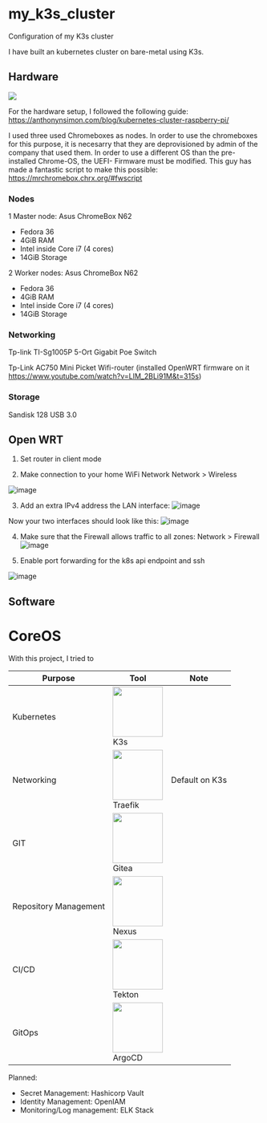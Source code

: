 # my_k3s_cluster
Configuration of my K3s cluster

I have built an kubernetes cluster on bare-metal using K3s.

## Hardware

<img src="images/hardware_setup.jpg">

For the hardware setup, I followed the following guide: https://anthonynsimon.com/blog/kubernetes-cluster-raspberry-pi/


I used three used Chromeboxes as nodes. In order to use the chromeboxes for this purpose, it is necesarry that they are deprovisioned by admin of the company that used them. In order to use a different OS than the pre-installed Chrome-OS, the UEFI- Firmware must be modified. This guy has made a fantastic script to make this possible: https://mrchromebox.chrx.org/#fwscript


### Nodes

1 Master node: Asus ChromeBox N62
- Fedora 36
- 4GiB RAM
- Intel inside Core i7 (4 cores)
- 14GiB Storage

2 Worker nodes: Asus ChromeBox N62
- Fedora 36
- 4GiB RAM
- Intel inside Core i7 (4 cores)
- 14GiB Storage

### Networking

Tp-link TI-Sg1005P 5-Ort Gigabit Poe Switch

Tp-Link AC750 Mini Picket Wifi-router (installed OpenWRT firmware on it https://www.youtube.com/watch?v=LIM_2BLi91M&t=315s)

### Storage

Sandisk 128 USB 3.0

## Open WRT

1. Set router in client mode

2. Make connection to your home WiFi Network
Network > Wireless

![image](https://user-images.githubusercontent.com/76623233/216714058-1477dff3-a184-4ed3-af95-8222eca1e4ca.png)

3. Add an extra IPv4 address the LAN interface:
![image](https://user-images.githubusercontent.com/76623233/216714245-8e012c88-c600-4f2f-85f9-25f3d4ec8647.png)

Now your two interfaces should look like this:
![image](https://user-images.githubusercontent.com/76623233/216714319-d549879d-d965-4bf4-ae72-06fe02bfefdc.png)

4. Make sure that the Firewall allows traffic to all zones:
Network > Firewall
![image](https://user-images.githubusercontent.com/76623233/216714466-07a6a27c-c58b-41a9-8039-7041e925c56b.png)

5. Enable port forwarding for the k8s api endpoint and ssh

![image](https://user-images.githubusercontent.com/76623233/216714671-8b5f5ef3-d176-4439-93bb-f1b555867475.png)


## Software

# CoreOS



With this project, I tried to 

| Purpose | Tool | Note |
|---|---|---|
| Kubernetes | <img src="https://k3s.io/img/k3s-logo-light.svg" width="100"><br>K3s |  |
| Networking | <img src="https://containous.github.io/slides/online-meetup-201901/images/traefik.logo.png" width="100"><br />Traefik | Default on K3s |
| GIT | <img src="https://docs.gitea.io/images/gitea.png" width="100"><br />Gitea |  |
| Repository Management | <img src="https://www.sonatype.com/hubfs/Repo%20Combined%20Manager/Repo%20Icon%20with%20green.png" width="100"><br />Nexus |  |
| CI/CD | <img src="https://cloudevents.io/img/logos/integrations/tekton.png" width="100"><br />Tekton |  |
| GitOps | <img src="https://luktom.net/wordpress/wp-content/uploads/2019/11/argo.png" width="100"><br />ArgoCD |  |

Planned:
- Secret Management: Hashicorp Vault
- Identity Management: OpenIAM
- Monitoring/Log management: ELK Stack



